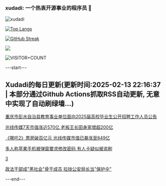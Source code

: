### xudadi: 一个热衷开源事业的程序员 👋

![xudadi](https://github-readme-stats-git-masterorgs-github-readme-stats-team.vercel.app/api?username=xudadi)

[![Top Langs](https://github-readme-stats.vercel.app/api/top-langs/?username=xudadi)](https://github.com/anuraghazra/github-readme-stats)

[![GitHub Streak](https://streak-stats.demolab.com?user=xudadi&locale=zh_Hans)](https://git.io/streak-stats)

![](https://raw.githubusercontent.com/xudadi/xudadi/main/assets/github-contribution-grid-snake.svg)

![VISITOR+COUNT](https://komarev.com/ghpvc/?username=xudadi&label=VISITOR+COUNT)


---start---

## Xudadi的每日更新(更新时间:2025-02-13 22:16:37 | 本部分通过Github Actions抓取RSS自动更新, 无意中实现了自动刷绿墙...)

[重庆市彭水自治县教育事业单位面向2025届高校毕业生公开招聘工作人员公告](https://www.gongkaoleida.com/article/2287110)

[光线传媒7天市值涨近570亿 老板王长田身家增超200亿](https://m.163.com/news/article/JOA64DU90512B07B.html)

[《哪吒2》票房破百亿元 光线传媒市值已暴涨至849亿](https://m.163.com/news/article/JOA4HE5O0534A4SC.html)

[多人称苹果手机被弹窗要求修改密码 有人卡疑似被盗刷](https://m.163.com/news/article/JO9N881K053469M5.html)

[3](https://m.163.com/touch/news/sub/domestic)

[政法干部成"黑社会"骨干成员 拉拢公安局长当"保护伞"](https://m.163.com/news/article/JO9TRK530001899O.html)

---end---
